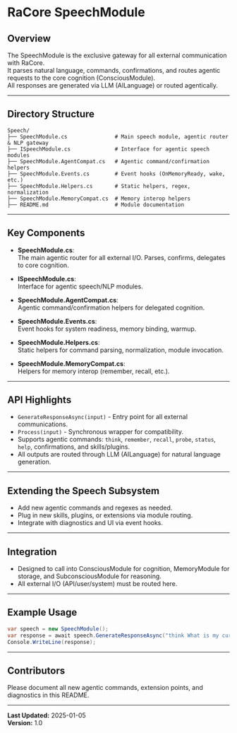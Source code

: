 # RaCore SpeechModule

## Overview

The SpeechModule is the exclusive gateway for all external communication with RaCore.  
It parses natural language, commands, confirmations, and routes agentic requests to the core cognition (ConsciousModule).  
All responses are generated via LLM (AILanguage) or routed agentically.

---

## Directory Structure

```
Speech/
├── SpeechModule.cs               # Main speech module, agentic router & NLP gateway
├── ISpeechModule.cs              # Interface for agentic speech modules
├── SpeechModule.AgentCompat.cs   # Agentic command/confirmation helpers
├── SpeechModule.Events.cs        # Event hooks (OnMemoryReady, wake, etc.)
├── SpeechModule.Helpers.cs       # Static helpers, regex, normalization
├── SpeechModule.MemoryCompat.cs  # Memory interop helpers
├── README.md                     # Module documentation
```

---

## Key Components

- **SpeechModule.cs**:  
  The main agentic router for all external I/O. Parses, confirms, delegates to core cognition.

- **ISpeechModule.cs**:  
  Interface for agentic speech/NLP modules.

- **SpeechModule.AgentCompat.cs**:  
  Agentic command/confirmation helpers for delegated cognition.

- **SpeechModule.Events.cs**:  
  Event hooks for system readiness, memory binding, warmup.

- **SpeechModule.Helpers.cs**:  
  Static helpers for command parsing, normalization, module invocation.

- **SpeechModule.MemoryCompat.cs**:  
  Helpers for memory interop (remember, recall, etc.).

---

## API Highlights

- `GenerateResponseAsync(input)` - Entry point for all external communications.
- `Process(input)` - Synchronous wrapper for compatibility.
- Supports agentic commands: `think`, `remember`, `recall`, `probe`, `status`, `help`, confirmations, and skills/plugins.
- All outputs are routed through LLM (AILanguage) for natural language generation.

---

## Extending the Speech Subsystem

- Add new agentic commands and regexes as needed.
- Plug in new skills, plugins, or extensions via module routing.
- Integrate with diagnostics and UI via event hooks.

---

## Integration

- Designed to call into ConsciousModule for cognition, MemoryModule for storage, and SubconsciousModule for reasoning.
- All external I/O (API/user/system) must be routed here.

---

## Example Usage

```csharp
var speech = new SpeechModule();
var response = await speech.GenerateResponseAsync("think What is my current status?");
Console.WriteLine(response);
```

---

## Contributors

Please document all new agentic commands, extension points, and diagnostics in this README.

---

**Last Updated:** 2025-01-05  
**Version:** 1.0
